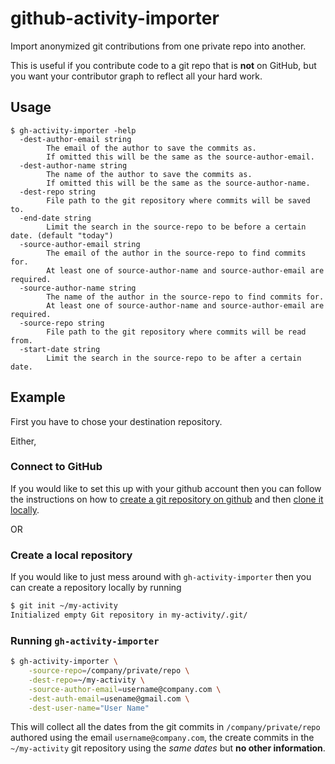 # github-activity-importer

Import anonymized git contributions from one private repo into another.

This is useful if you contribute code to a git repo that is **not** on GitHub, but you want your contributor graph to reflect all your hard work.

## Usage

```text
$ gh-activity-importer -help
  -dest-author-email string
        The email of the author to save the commits as.
        If omitted this will be the same as the source-author-email.
  -dest-author-name string
        The name of the author to save the commits as.
        If omitted this will be the same as the source-author-name.
  -dest-repo string
        File path to the git repository where commits will be saved to.
  -end-date string
        Limit the search in the source-repo to be before a certain date. (default "today")
  -source-author-email string
        The email of the author in the source-repo to find commits for.
        At least one of source-author-name and source-author-email are required.
  -source-author-name string
        The name of the author in the source-repo to find commits for.
        At least one of source-author-name and source-author-email are required.
  -source-repo string
        File path to the git repository where commits will be read from.
  -start-date string
        Limit the search in the source-repo to be after a certain date.
```

## Example

First you have to chose your destination repository.

Either,

### Connect to GitHub

If you would like to set this up with your github account then you can follow
the instructions on how to [create a git repository on github](https://docs.github.com/en/free-pro-team@latest/github/creating-cloning-and-archiving-repositories/creating-a-new-repository) and
then [clone it locally](https://docs.github.com/en/free-pro-team@latest/github/creating-cloning-and-archiving-repositories/cloning-a-repository).

OR

### Create a local repository

If you would like to just mess around with `gh-activity-importer` then you can
create a repository locally by running

```sh
$ git init ~/my-activity
Initialized empty Git repository in my-activity/.git/
```

### Running `gh-activity-importer`

```sh
$ gh-activity-importer \
    -source-repo=/company/private/repo \
    -dest-repo=~/my-activity \
    -source-author-email=username@company.com \
    -dest-auth-email=usename@gmail.com \
    -dest-user-name="User Name"
```

This will collect all the dates from the git commits in `/company/private/repo`
authored using the email `username@company.com`, the create commits in the
`~/my-activity` git repository using the _same dates_ but **no other information**.
